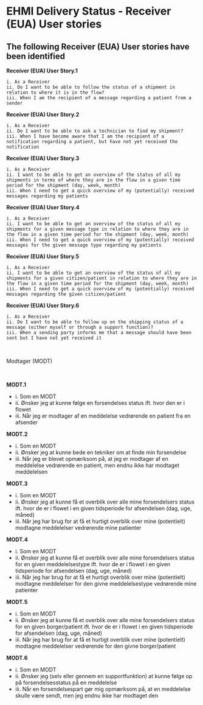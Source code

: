 # EHMI Delivery Status - Receiver (EUA) User stories

## The following Receiver (EUA) User stories have been identified

**Receiver (EUA) User Story.1**

    i. As a Receiver
    ii. Do I want to be able to follow the status of a shipment in relation to where it is in the flow?
    iii. When I am the recipient of a message regarding a patient from a sender

**Receiver (EUA) User Story.2**

    i. As a Receiver
    ii. Do I want to be able to ask a technician to find my shipment?
    iii. When I have become aware that I am the recipient of a notification regarding a patient, but have not yet received the notification

**Receiver (EUA) User Story.3**

    i. As a Receiver
    ii. I want to be able to get an overview of the status of all my shipments in terms of where they are in the flow in a given time period for the shipment (day, week, month)
    iii. When I need to get a quick overview of my (potentially) received messages regarding my patients

**Receiver (EUA) User Story.4**

    i. As a Receiver
    ii. I want to be able to get an overview of the status of all my shipments for a given message type in relation to where they are in the flow in a given time period for the shipment (day, week, month)
    iii. When I need to get a quick overview of my (potentially) received messages for the given message type regarding my patients

**Receiver (EUA) User Story.5**

    i. As a Receiver
    ii. I want to be able to get an overview of the status of all my shipments for a given citizen/patient in relation to where they are in the flow in a given time period for the shipment (day, week, month)
    iii. When I need to get a quick overview of my (potentially) received messages regarding the given citizen/patient

**Receiver (EUA) User Story.6**

    i. As a Receiver
    ii. Do I want to be able to follow up on the shipping status of a message (either myself or through a support function)?
    iii. When a sending party informs me that a message should have been sent but I have not yet received it    

<br/> 

Modtager (MODT)

    
<br/> 

**MODT.1**
- i.	 Som en MODT
- ii.	 Ønsker jeg at kunne følge en forsendelses status ift. hvor den er i flowet 
- iii. Når jeg er modtager af en meddelelse vedrørende en patient fra en afsender

**MODT.2**
- i.	Som en MODT
- ii.	Ønsker jeg at kunne bede en tekniker om at finde min forsendelse
- iii.	Når jeg er blevet opmærksom på, at jeg er modtager af en meddelelse vedrørende en patient, men endnu ikke har modtaget meddelelsen

**MODT.3**
- i.	Som en MODT
- ii.	Ønsker jeg at kunne få et overblik over alle mine forsendelsers status ift. hvor de er i flowet i en given tidsperiode for afsendelsen (dag, uge, måned)
- iii.	Når jeg har brug for at få et hurtigt overblik over mine (potentielt) modtagne meddelelser vedrørende mine patienter

**MODT.4**
- i.	Som en MODT
- ii.	Ønsker jeg at kunne få et overblik over alle mine forsendelsers status for en given meddelelsestype ift. hvor de er i flowet i en given tidsperiode for afsendelsen (dag, uge, måned)
- iii.	Når jeg har brug for at få et hurtigt overblik over mine (potentielt) modtagne meddelelser for den givne meddelelsestype vedrørende mine patienter

**MODT.5**
- i.	Som en MODT
- ii.	Ønsker jeg at kunne få et overblik over alle mine forsendelsers status for en given borger/patient ift. hvor de er i flowet i en given tidsperiode for afsendelsen (dag, uge, måned)
- iii.	Når jeg har brug for at få et hurtigt overblik over mine (potentielt) modtagne meddelelser vedrørende for den givne borger/patient

**MODT.6**
- i.	Som en MODT
- ii.	Ønsker jeg (selv eller gennem en supportfunktion) at kunne følge op på forsendelsesstatus på en meddelelse
- iii.	Når en forsendelsespart gør mig opmærksom på, at en meddelelse skulle være sendt, men jeg endnu ikke har modtaget den

